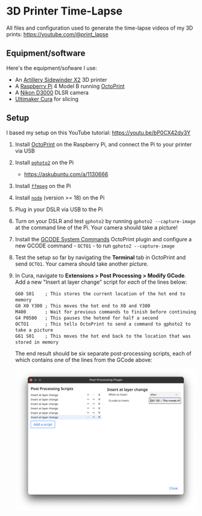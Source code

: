 # 3D Printer Time-Lapse

All files and configuration used to generate the time-lapse videos of my 3D prints: https://youtube.com/@print_lapse

## Equipment/software

Here's the equipment/sofware I use:

- An [Artillery Sidewinder X2](https://artillery3d.com/products/artillery-sidewinder-x2-upgrade-version-abl-auto-calibration-3d-printer-550405640mm-larger-printed-size-118111811575-inches-high-precision-dual-37) 3D printer
- A [Raspberry Pi](https://www.raspberrypi.com/) 4 Model B running [OctoPrint](https://octoprint.org/)
- A [Nikon D3000](https://www.nikonusa.com/en/nikon-products/product-archive/dslr-cameras/d3000.html) DLSR camera
- [Ultimaker Cura](https://ultimaker.com/software/ultimaker-cura) for slicing

## Setup

I based my setup on this YouTube tutorial: https://youtu.be/bP0CX42dy3Y

1. Install [OctoPrint](https://octoprint.org/) on the Raspberry Pi, and connect the Pi to your printer via USB
1. Install [`pghoto2`](http://www.gphoto.org/) on the Pi

   - https://askubuntu.com/a/1130666

1. Install [`ffmpeg`](https://ffmpeg.org/) on the Pi
1. Install [`node`](https://nodejs.org/) (version >= 18) on the Pi
1. Plug in your DSLR via USB to the Pi
1. Turn on your DSLR and test `gphoto2` by running `gphoto2 --capture-image` at the command line of the Pi. Your camera should take a picture!
1. Install the [GCODE System Commands](https://plugins.octoprint.org/plugins/gcodesystemcommands/) OctoPrint plugin and configure a new GCODE command - `OCTO1` - to run `gphoto2 --capture-image`
1. Test the setup so far by navigating the **Terminal** tab in OctoPrint and send `OCTO1`. Your camera should take another picture.
1. In Cura, navigate to **Extensions > Post Processing > Modify GCode**. Add a new "Insert at layer change" script for _each_ of the lines below:

   ```gcode
   G60 S01    ; This stores the current location of the hot end to memory
   G0 X0 Y300 ; This moves the hot end to X0 and Y300
   M400       ; Wait for previous commands to finish before continuing
   G4 P0500   ; This pauses the hotend for half a second
   OCTO1      ; This tells OctoPrint to send a command to gphoto2 to take a picture
   G61 S01    ; This moves the hot end back to the location that was stored in memory
   ```

   The end result should be _six_ separate post-processing scripts, each of which contains one of the lines from the GCode above:

   ![A screenshot of Cura's post-processing page](./screenshots/cura_post_processing.png)
